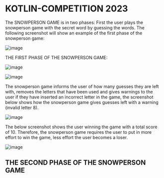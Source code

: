 # KOTLIN-COMPETITION 2023

The SNOWPERSON GAME is in two phases:
First the user plays the snowperson game with the secret word by guessing the words. The following screenshot will show an example of the first phase of the snowperson game:

![image](https://user-images.githubusercontent.com/121839880/212193596-38626503-d798-4106-a538-6355b5e3c026.png)

THE FIRST PHASE OF THE SNOWPERSON GAME:


![image](https://user-images.githubusercontent.com/121839880/212193917-021d2457-a31f-4e30-a229-63606c305424.png)



![image](https://user-images.githubusercontent.com/121839880/212194042-466a6228-f1d3-41fd-a146-93cf333e8efc.png)


The snowperson game informs the user of how many guesses they are left with, removes the letters that have been used and gives warnings to the user if they have inserted an incorrect letter in the game, the screenshot below shows how the snowperson game gives guesses left with a warning (invalid letter 8).

![image](https://user-images.githubusercontent.com/121839880/212194859-00c0c8c3-a70c-40fd-8ffb-8619e950b3bc.png)


The below screenshot shows the user winning the game with a total score of 10. Therefore, the snowperson game requires the user to put in more effort to win the game, less effort the user becomes a loser.


![image](https://user-images.githubusercontent.com/121839880/212195808-2c0364ec-6b2e-4501-90ba-b951c2483197.png)


## THE SECOND PHASE OF THE SNOWPERSON GAME 


